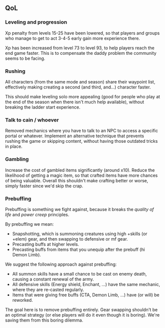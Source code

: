 ## QoL

### Leveling and progression

Xp penalty from levels 15-25 have been lowered, so that players and groups who manage to get to act 3-4-5 early gain more experience there.

Xp has been increased from level 73 to level 93, to help players reach the end game faster. This is to compensate the daddy problem the community seems to be facing.

### Rushing

All characters (from the same mode and season) share their waypoint list, effectively making creating a second (and third, and...) character faster.

This should make leveling solo more appealing (good for people who play at the end of the season when there isn't much help available), without breaking the ladder start experience.

### Talk to cain / whoever

Removed mechanics where you have to talk to an NPC to access a specific portal or whatever. Implement an alternative technique that prevents rushing the game or skipping content, without having those outdated tricks in place.

### Gambling

Increase the cost of gambled items significantly (around x10).
Reduce the likelihood of getting a magic item, so that crafted items have more chances of being valuable.
Overall this shouldn't make crafting better or worse, simply faster since we'd skip the crap.

### Prebuffing

Prebuffing is something we fight against, because it breaks the *quality of life* and *power creep* principles.

By prebuffing we mean:

- Snapshotting, which is summoning creatures using high +skills (or +elem) gear, and then swapping to defensive or mf gear.
- Precasting buffs at higher levels.
- Precasting buffs from items that you unequip after the prebuff (hi Demon Limb).

We suggest the following approach against prebuffing:

- All summon skills have a small chance to be cast on enemy death, causing a constant renewal of the army.
- All defensive skills (Energy shield, Enchant, ...) have the same mechanic, where they are re-casted regularly.
- Items that were giving free buffs (CTA, Demon Limb, ...) have (or will) be reworked.

The goal here is to remove prebuffing entirely. Gear swapping shouldn't be an optimal strategy (or else players will do it even though it is boring). We're saving them from this boring dilemma.
